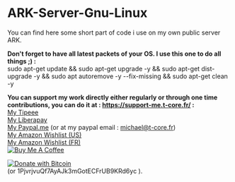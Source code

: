 # ARK-Server-Gnu-Linux
You can find here some short part of code i use on my own public server ARK.

**Don't forget to have all latest packets of your OS.
I use this one to do all things ;) :** <br>
sudo apt-get update && sudo apt-get upgrade -y && sudo apt-get dist-upgrade -y && sudo apt autoremove -y --fix-missing && sudo apt-get clean -y

**You can support my work directly either regularly or through one time contributions, you can do it at : https://support-me.t-core.fr/ :**<br>
[My Tipeee](https://www.tipeee.com/torvast)<br>
[My Liberapay](https://liberapay.com/Torvast/donate)<br>
[My Paypal.me](https://www.paypal.me/Torvast) (or at my paypal email : michael@t-core.fr)<br>
[My Amazon Wishlist (US)](https://amzn.to/2roSVwZ)<br>
[My Amazon Wishlist (FR)](https://amzn.to/2GFwbD3)<br>
<a href="https://www.buymeacoffee.com/torvast" target="_blank"><img src="https://www.buymeacoffee.com/assets/img/custom_images/black_img.png" alt="Buy Me A Coffee" style="height: auto !important;width: auto !important;" ></a>

<a href="https://www.blockchain.com/btc/address/1PjvrjvuQf7AyAJk3mGotECFrUB9KRd6yc" target="_blank"><img src="https://support-me.t-core.fr/BTC.png" alt="Donate with Bitcoin" ></a><br> (or 1PjvrjvuQf7AyAJk3mGotECFrUB9KRd6yc ).
